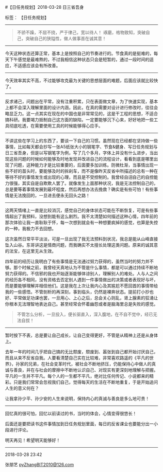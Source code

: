 ﻿#【日任务规划】2018-03-28 日三省吾身

标签： 【日任务规划】

---

> 不骄不躁，不屈不挠，严于律己，宽以待人！
> 琢磨，格物致知，突破自己，突破自己的狭隘性，做人做事首在诚其意！

----

今天这种状态还算正常，基本上是按照自己的节奏进行的。节食真的是挺难的，每天下午感觉是最难熬的，不过我相信这种状态只会是短暂的，通过一段时间的适应，不适感应该会有所改善。

------

今天效率其实不高，不过能够攻克最为关键的思想层面的难题，后面应该就比较快了。

-----------

反求诸己，问题出在平常，没有注重积累，只在表面做文章，为了快速实现，基本上都不会深入理解里面的设计内涵，因此，在真的需要对设计进行修改时，往往会略显乏力。这一点其实在现在的中国也是非常常见的，这是干工程的思想，不适合搞科研。我要竭力抵制自己这方面的缺陷，一定要能够沉下心来，好好地把一些工具彻底吃透，在需要使用工具的时候能够得心应手。

--------

不讲这些在学习上的东西了，要谈一下自己的习惯。虽然现在已经都在坚持做一些事情，比如每天都会抄写一张A5纸张大小的钢笔字、节食&健身、写日任务规划与日三省吾身，但是以写钢笔字为例，写了几个多月，字体上并没有什么进步，当出现这些问题的时候如何能够及时地发现并改进自己的流程设计，看看到底是哪里出现了问题，这种能力才是比较重要的，后面要多加训练。防微杜渐，当事情出现一些不好的苗头时，要能够及时的拆刹车，而不是像昨天反省中所描述的总有一种在等待不好的事情发生或出现的心理，而且是不受控制的。我曾经自诩自己的自控能力很强，其实自是自欺欺人罢了。就像发生上面那种状况，我是无法控制自己的，总是要等着事情发展到最坏程度，然后再想办法去挽救？确实是有些可怕！有些事情是无法挽回的，一旦进去便永无回头之路！

----------

这两天情绪上一直是比较消沉，感觉自己的身体状态可能在不断恢复，可是有些事情超出了我预料，没想到能有这么剧烈。我不太清楚如何描述这种心情，四年前的那次体验让我一直耿耿于怀，每一次想到就会有一种想要疯掉的感觉，也算是失控的一种，我极力不去回想。

这次虽然日常平平淡淡，可是一旦出现了我无法预料到状况，我总是能从山峰直接坠入山谷。东哥讲这是情商问题，而我确实不太擅长处理这类问题。原来的诚其意的法宝，在这里无从生效。

四年前的经历让我明白了有些事情是无法通过努力获得的，虽然当时的努力并不够。那个时候之前，我曾经天真地认为不管是什么事情，都是可以通过持续不断地努力获得的。不信邪的我也开始逐渐能够体谅别人，理解别人的难处。人与人之间的经历各不相同，没有资格去否定别人遇到一件事情做出的决策或者表现好与坏，而是要能够理解并相信他们。这是我在上次让我内心及其尴尬不愿回首的事情带给我的一些感悟。不管剖析的再深刻，事到临头，仍然是裸奔状态。提前打小抄也好、平常做足功课也罢，一旦用心、上心之后，总会关心则乱，肾上腺素的狂涌让你根本无法理智地表达自己。甚至经常会怀着幽怨或者是脑海里总是失败的感觉。

> 不管怎么分析，一旦投入，便长驱直入，深入腹地，在不自不觉中，经已无法自拔！

---------------

暂时按下不表，总是要让自己成长，让自己变得更好，不管是从精神上还是从身体上。

去年一年的时间几乎把自己搞的无比颓废，颓废到、嚣张到自己都开始讨厌自己，而且从来不反省自我。人要看清楚自己实在比较难，非常喜欢路遥的《平凡的世界》，孙家的兄弟，在社会变革时代，被社会不断地挤压，仍能保持心中做人的真诚与善良，并在与社会的摩擦中不断地认识自己、对现实有更深刻地理解与把握。平凡的一生并不平凡。每个人的一生都不平凡，绝对比任何传记、小说都来的精彩。只是我们常常会忽视我们自己，觉得每天的生活在不断地重复，于是开始追问人生的意义何在？

让我拿孙少平、孙少安的人生来说明，保持内心的真诚与善良是多么地可贵！


------------

回忆真的很可怕，回忆以前读过的书，当时的体会，心情变得很悠长！

后面还是要把读书这件事情加到日任务规划里面，每日的反省课业也要能分出一小段进行评论。

明天再见！希望明天能够好！

---------

2018-03-28 23:42

张朋艺 pyZhangBIT2010@126.com



















